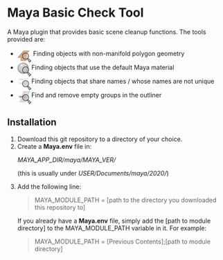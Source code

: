 # Maya Basic Check Tool

A Maya plugin that provides basic scene cleanup functions.
The tools provided are:
- <img src="/icons/icon_geometry.png" height="32" width="32" align=middle> Finding objects with non-manifold polygon geometry
- <img src="/icons/icon_shader.png" height="32" width="32" align=middle>Finding objects that use the default Maya material
- <img src="/icons/icon_names.png" height="32" width="32" align=middle>Finding objects that share names / whose names are not unique
- <img src="/icons/icon_groups.png" height="32" width="32" align=middle>Find and remove empty groups in the outliner

## Installation

1. Download this git repository to a directory of your choice.
2. Create a **Maya.env** file in: <p>_MAYA_APP_DIR/maya/MAYA_VER/_</p><p>(this is usually under _USER/Documents/maya/2020/_)</p>
3. Add the following line:<p> <blockquote>MAYA_MODULE_PATH = [path to the directory you downloaded this repository to]</blockquote><p> If you already have a **Maya.env** file, simply add the [path to module directory] to the MAYA_MODULE_PATH variable in it. For example: <blockquote>MAYA_MODULE_PATH = [Previous Contents];[path to module directory]</blockquote>
